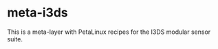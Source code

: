 meta-i3ds
=========

This is a meta-layer with PetaLinux recipes for the I3DS modular sensor suite.


